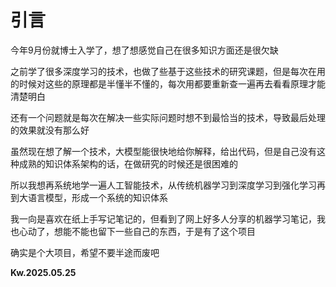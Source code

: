 # 引言
今年9月份就博士入学了，想了想感觉自己在很多知识方面还是很欠缺

之前学了很多深度学习的技术，也做了些基于这些技术的研究课题，但是每次在用的时候对这些的原理都是半懂半不懂的，每次用都要重新查一遍再去看看原理才能清楚明白

还有一个问题就是每次在解决一些实际问题时想不到最恰当的技术，导致最后处理的效果就没有那么好

虽然现在想了解一个技术，大模型能很快地给你解释，给出代码，但是自己没有这种成熟的知识体系架构的话，在做研究的时候还是很困难的

所以我想再系统地学一遍人工智能技术，从传统机器学习到深度学习到强化学习再到大语言模型，形成一个系统的知识体系

我一向是喜欢在纸上手写记笔记的，但看到了网上好多人分享的机器学习笔记，我也心动了，想能不能也留下一些自己的东西，于是有了这个项目

确实是个大项目，希望不要半途而废吧

**Kw.2025.05.25**